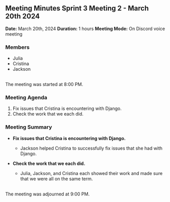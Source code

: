 ## Meeting Minutes Sprint 3 Meeting 2 - March 20th 2024

**Date:** March 20th, 2024
**Duration:** 1 hours
**Meeting Mode:** On Discord voice meeting 

### Members
- Julia
- Cristina
- Jackson

<br>The meeting was started at 8:00 PM.

### Meeting Agenda

1. Fix issues that Cristina is encountering with Django.
2. Check the work that we each did.

### Meeting Summary

- **Fix issues that Cristina is encountering with Django.**
  - Jackson helped Cristina to successfully fix issues that she had with Django.

- **Check the work that we each did.**
  - Julia, Jackson, and Cristina each showed their work and made sure that we were all on the same term.


<br> The meeting was adjourned at 9:00 PM.

